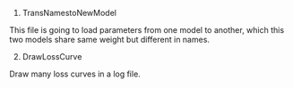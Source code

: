 1. TransNamestoNewModel 

This file is going to load parameters from one model to another, which this two models share same weight but different in names.

2. DrawLossCurve

Draw many loss curves in a log file. 
